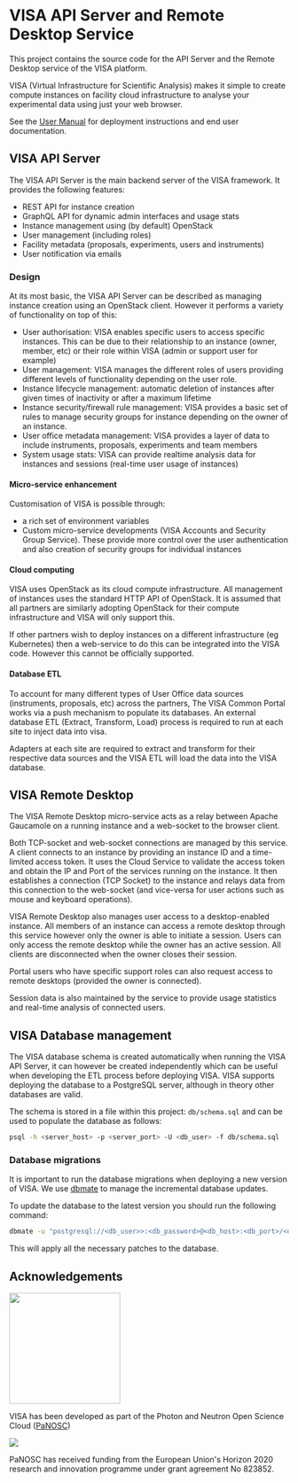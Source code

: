 # VISA API Server and Remote Desktop Service

This project contains the source code for the API Server and the Remote Desktop service of the VISA platform.

VISA (Virtual Infrastructure for Scientific Analysis) makes it simple to create compute instances on facility cloud infrastructure to analyse your experimental data using just your web browser.

See the [User Manual](https://visa.readthedocs.io/en/latest/) for deployment instructions and end user documentation.

## VISA API Server

The VISA API Server is the main backend server of the VISA framework. It provides the following features:

- REST API for instance creation
- GraphQL API for dynamic admin interfaces and usage stats
- Instance management using (by default) OpenStack
- User management (including roles)
- Facility metadata (proposals, experiments, users and instruments)
- User notification via emails

### Design

At its most basic, the VISA API Server can be described as managing instance creation using an OpenStack client. However it performs a variety of functionality on top of this:

- User authorisation: VISA enables specific users to access specific instances. This can be due to their relationship to an instance (owner, member, etc) or their role within VISA (admin or support user for example)
- User management: VISA manages the different roles of users providing different levels of functionality depending on the user role.
- Instance lifecycle management: automatic deletion of instances after given times of inactivity or after a maximum lifetime
- Instance security/firewall rule management: VISA provides a basic set of rules to manage security groups for instance depending on the owner of an instance.
- User office metadata management: VISA provides a layer of data to include instruments, proposals, experiments and team members
- System usage stats: VISA can provide realtime analysis data for instances and sessions (real-time user usage of instances)

####  Micro-service enhancement

Customisation of VISA is possible through:

- a rich set of environment variables
- Custom micro-service developments (VISA Accounts and Security Group Service). These provide more control over the user authentication and also creation of security groups for individual instances

#### Cloud computing
VISA uses OpenStack as its cloud compute infrastructure. All management of instances uses the standard HTTP API of OpenStack. It is assumed that all partners are similarly adopting OpenStack for their compute infrastructure and VISA will only support this.

If other partners wish to deploy instances on a different infrastructure (eg Kubernetes) then a web-service to do this can be integrated into the VISA code. However this cannot be officially supported.

#### Database ETL
To account for many different types of User Office data sources (instruments, proposals, etc) across the partners, The VISA Common Portal works via a push mechanism to populate its databases. An external database ETL (Extract, Transform, Load) process is required to run at each site to inject data into visa.

Adapters at each site are required to extract and transform for their respective data sources and the VISA ETL will load the data into the VISA database.

## VISA Remote Desktop

The VISA Remote Desktop micro-service acts as a relay between Apache Gaucamole on a running instance and a web-socket to the browser client.

Both TCP-socket and web-socket connections are managed by this service. A client connects to an instance by providing an instance ID and a time-limited access token. It uses the Cloud Service to validate the access token and obtain the IP and Port of the services running on the instance.  It then establishes a connection (TCP Socket) to the instance and relays data from this connection to the web-socket (and vice-versa for user actions such as mouse and keyboard operations).

VISA Remote Desktop also manages user access to a desktop-enabled instance. All members of an instance can access a remote desktop through this service however only the owner is able to initiate a session.
Users can only access the remote desktop while the owner has an active session. All clients are disconnected when the owner closes their session.

Portal users who have specific support roles can also request access to remote desktops (provided the owner is connected).

Session data is also maintained by the service to provide usage statistics and real-time analysis of connected users.

## VISA Database management

The VISA database schema is created automatically when running the VISA API Server, it can however be created independently which can be useful when developing the ETL process before deploying VISA. VISA supports deploying the database to a PostgreSQL server, although in theory other databases are valid.

The schema is stored in a file within this project: `db/schema.sql` and can be used to populate the database as follows:

```bash
psql -h <server_host> -p <server_port> -U <db_user> -f db/schema.sql
```

### Database migrations

It is important to run the database migrations when deploying a new version of VISA. We use [dbmate](https://github.com/amacneil/dbmate) to manage the incremental database updates.

To update the database to the latest version you should run the following command:

```bash
dbmate -u "postgresql://<db_user>>:<db_password>@<db_host>:<db_port>/<db_name>?search_path=<db_schema>" --no-dump-schema up
```

This will apply all the necessary patches to the database.

## Acknowledgements

<img src="https://github.com/panosc-eu/panosc/raw/master/Work%20Packages/WP9%20Outreach%20and%20communication/PaNOSC%20logo/PaNOSClogo_web_RGB.jpg" width="200px"/> 

VISA has been developed as part of the Photon and Neutron Open Science Cloud (<a href="http://www.panosc.eu" target="_blank">PaNOSC</a>)

<img src="https://github.com/panosc-eu/panosc/raw/master/Work%20Packages/WP9%20Outreach%20and%20communication/images/logos/eu_flag_yellow_low.jpg"/>

PaNOSC has received funding from the European Union's Horizon 2020 research and innovation programme under grant agreement No 823852.

